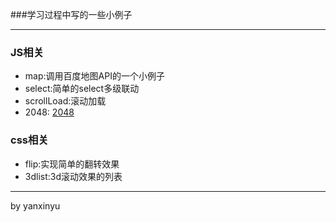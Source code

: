 ###学习过程中写的一些小例子

---
### JS相关
- map:调用百度地图API的一个小例子
- select:简单的select多级联动
- scrollLoad:滚动加载
- 2048: [2048](http://ownsmallgame.sinaapp.com/2048.html)

### css相关
- flip:实现简单的翻转效果
- 3dlist:3d滚动效果的列表

---
by yanxinyu